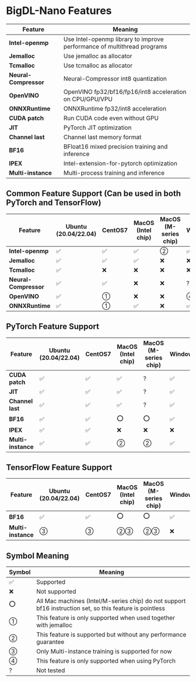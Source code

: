 # BigDL-Nano Features

| Feature               | Meaning                                                                 |
| --------------------- | ----------------------------------------------------------------------- |
| **Intel-openmp**      | Use Intel-openmp library to improve performance of multithread programs |
| **Jemalloc**          | Use jemalloc as allocator                                               |
| **Tcmalloc**          | Use tcmalloc as allocator                                               |
| **Neural-Compressor** | Neural-Compressor int8 quantization                                     |
| **OpenVINO**          | OpenVINO fp32/bf16/fp16/int8 acceleration on CPU/GPU/VPU                |
| **ONNXRuntime**       | ONNXRuntime fp32/int8 acceleration                                      |
| **CUDA patch**        | Run CUDA code even without GPU                                          |
| **JIT**               | PyTorch JIT optimization                                                |
| **Channel last**      | Channel last memory format                                              |
| **BF16**              | BFloat16 mixed precision training and inference                         |
| **IPEX**              | Intel-extension-for-pytorch optimization                                |
| **Multi-instance**    | Multi-process training and inference                                    |

## Common Feature Support (Can be used in both PyTorch and TensorFlow)

| Feature               | Ubuntu (20.04/22.04) | CentOS7 | MacOS (Intel chip) | MacOS (M-series chip) | Windows |
| --------------------- | -------------------- | ------- | ------------------ | --------------------- | ------- |
| **Intel-openmp**      | ✅                    | ✅       | ✅                  | ②                     | ✅       |
| **Jemalloc**          | ✅                    | ✅       | ✅                  | ❌                     | ❌       |
| **Tcmalloc**          | ✅                    | ❌       | ❌                  | ❌                     | ❌       |
| **Neural-Compressor** | ✅                    | ✅       | ❌                  | ❌                     | ?       |
| **OpenVINO**          | ✅                    | ①       | ❌                  | ❌                     | ④       |
| **ONNXRuntime**       | ✅                    | ①       | ✅                  | ❌                     | ✅       |

## PyTorch Feature Support

| Feature            | Ubuntu (20.04/22.04) | CentOS7 | MacOS (Intel chip) | MacOS (M-series chip) | Windows |
| ------------------ | -------------------- | ------- | ------------------ | --------------------- | ------- |
| **CUDA patch**     | ✅                    | ✅       | ✅                  | ?                     | ✅       |
| **JIT**            | ✅                    | ✅       | ✅                  | ?                     | ✅       |
| **Channel last**   | ✅                    | ✅       | ✅                  | ?                     | ✅       |
| **BF16**           | ✅                    | ✅       | ⭕                  | ⭕                     | ✅       |
| **IPEX**           | ✅                    | ✅       | ❌                  | ❌                     | ❌       |
| **Multi-instance** | ✅                    | ✅       | ②                  | ②                     | ✅       |

## TensorFlow Feature Support

| Feature            | Ubuntu (20.04/22.04) | CentOS7 | MacOS (Intel chip) | MacOS (M-series chip) | Windows |
| ------------------ | -------------------- | ------- | ------------------ | --------------------- | ------- |
| **BF16**           | ✅                    | ✅       | ⭕                  | ⭕                     | ✅       |
| **Multi-instance** | ③                    | ③       | ②③                 | ②③                    | ❌       |

## Symbol Meaning

| Symbol | Meaning                                                                                                  |
| ------ | -------------------------------------------------------------------------------------------------------- |
| ✅      | Supported                                                                                                |
| ❌      | Not supported                                                                                            |
| ⭕      | All Mac machines (Intel/M-series chip) do not support bf16 instruction set, so this feature is pointless |
| ①      | This feature is only supported when used together with jemalloc                                          |
| ②      | This feature is supported but without any performance guarantee                                          |
| ③      | Only Multi-instance training is supported for now                                                        |
| ④      | This feature is only supported when using PyTorch                                                        |
| ?      | Not tested                                                                                               |
